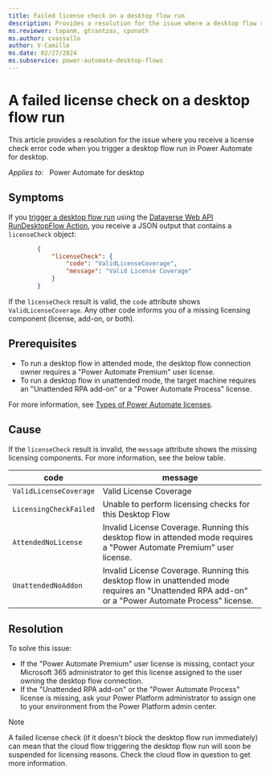 ```yaml
---
title: Failed license check on a desktop flow run
description: Provides a resolution for the issue where a desktop flow run fails when a license check is performed at run time in Power Automate for desktop. 
ms.reviewer: tapanm, gtrantzas, cponath
ms.author: cvassallo
author: V-Camille
ms.date: 02/27/2024
ms.subservice: power-automate-desktop-flows
---
```

# A failed license check on a desktop flow run

This article provides a resolution for the issue where you receive a license check error code when you trigger a desktop flow run in Power Automate for desktop.

_Applies to:_ &nbsp; Power Automate for desktop

## Symptoms

If you [trigger a desktop flow run](/power-automate/developer/desktop-flow-public-apis#trigger-a-desktop-flow-run) using the [Dataverse Web API RunDesktopFlow Action](/power-apps/developer/data-platform/webapi/reference/rundesktopflow), you receive a JSON output that contains a `licenseCheck` object:

```json
        {
            "licenseCheck": {
                "code": "ValidLicenseCoverage",
                "message": "Valid License Coverage"
            }
        }
```

If the `licenseCheck` result is valid, the `code` attribute shows `ValidLicenseCoverage`. Any other code informs you of a missing licensing component (license, add-on, or both).

## Prerequisites

- To run a desktop flow in attended mode, the desktop flow connection owner requires a "Power Automate Premium" user license.
- To run a desktop flow in unattended mode, the target machine requires an "Unattended RPA add-on" or a "Power Automate Process" license.

For more information, see [Types of Power Automate licenses](/power-platform/admin/power-automate-licensing/types).

## Cause

If the `licenseCheck` result is invalid, the `message` attribute shows the missing licensing components. For more information, see the below table.

|code|message|
|---|---|
|`ValidLicenseCoverage`|Valid License Coverage|
|`LicensingCheckFailed`|Unable to perform licensing checks for this Desktop Flow|
|`AttendedNoLicense`|Invalid License Coverage. Running this desktop flow in attended mode requires a "Power Automate Premium" user license.|
|`UnattendedNoAddon`|Invalid License Coverage. Running this desktop flow in unattended mode requires an "Unattended RPA add-on" or a "Power Automate Process" license.|

## Resolution

To solve this issue:

- If the "Power Automate Premium" user license is missing, contact your Microsoft 365 administrator to get this license assigned to the user owning the desktop flow connection.
- If the "Unattended RPA add-on" or the "Power Automate Process" license is missing, ask your Power Platform administrator to assign one to your environment from the Power Platform admin center.

> [!NOTE]
> A failed license check (if it doesn't block the desktop flow run immediately) can mean that the cloud flow triggering the desktop flow run will soon be suspended for licensing reasons. Check the cloud flow in question to get more information.

